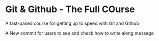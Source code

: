 # Git & Github - The Full COurse

A fast-pased course for getting up to speed with Git and Github

A New commit for users to see and check how to write along message
